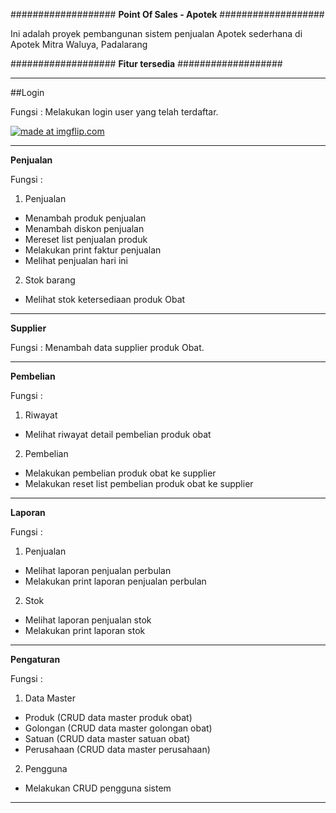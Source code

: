###################
<b>Point Of Sales - Apotek</b>
###################

Ini adalah proyek pembangunan sistem penjualan Apotek sederhana di Apotek Mitra Waluya, Padalarang

###################
<b>Fitur tersedia</b>
###################

*******************
##Login

Fungsi : Melakukan login user yang telah terdaftar.

<a href="https://imgflip.com/i/48wjjg"><img src="https://i.imgflip.com/48wjjg.jpg" title="made at imgflip.com"/></a>

**************************
<b>Penjualan</b>

Fungsi : 
1. Penjualan 
- Menambah produk penjualan
- Menambah diskon penjualan
- Mereset list penjualan produk
- Melakukan print faktur penjualan
- Melihat penjualan hari ini

2. Stok barang
- Melihat stok ketersediaan produk Obat

*******************
<b>Supplier</b>

Fungsi : Menambah data supplier produk Obat.

************
<b>Pembelian</b>

Fungsi :
1. Riwayat
- Melihat riwayat detail pembelian produk obat

2. Pembelian
- Melakukan pembelian produk obat ke supplier
- Melakukan reset list pembelian produk obat ke supplier

*******
<b>Laporan</b>

Fungsi :
1. Penjualan
- Melihat laporan penjualan perbulan
- Melakukan print laporan penjualan perbulan

2. Stok
- Melihat laporan penjualan stok
- Melakukan print laporan stok

**********
<b>Pengaturan</b>

Fungsi :
1. Data Master
- Produk (CRUD data master produk obat)
- Golongan (CRUD data master golongan obat)
- Satuan (CRUD data master satuan obat)
- Perusahaan (CRUD data master perusahaan)

2. Pengguna
- Melakukan CRUD pengguna sistem
**********
